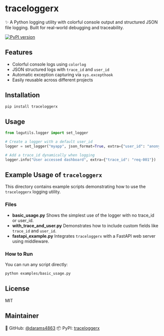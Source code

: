 # traceloggerx
✨ A Python logging utility with colorful console output and structured JSON file logging. Built for real-world debugging and traceability.

[![PyPI version](https://badge.fury.io/py/traceloggerx.svg)](https://pypi.org/project/traceloggerx/)


## Features
- Colorful console logs using `colorlog`
- JSON structured logs with `trace_id` and `user_id`
- Automatic exception capturing via `sys.excepthook`
- Easily reusable across different projects


## Installation
```bash
pip install traceloggerx
```


## Usage
```python
from logutils.logger import set_logger

# Create a logger with a default user_id
logger = set_logger("myapp", json_format=True, extra={"user_id": "anonymous"})

# Add a trace_id dynamically when logging
logger.info("User accessed dashboard", extra={"trace_id": "req-001"})
```

## Example Usage of `traceloggerx`
This directory contains example scripts demonstrating how to use the `traceloggerx` logging utility.

### Files
- **basic_usage.py**
  Shows the simplest use of the logger with no trace_id or user_id.
- **with_trace_and_user.py**
  Demonstrates how to include custom fields like `trace_id` and `user_id`.
- **fastapi_example.py**
  Integrates `traceloggerx` with a FastAPI web server using middleware.

### How to Run
You can run any script directly:
```bash
python examples/basic_usage.py
```

## License
MIT


## Maintainer
🔗 GitHub: [@darams4863](https://github.com/darams4863/traceloggerx)
📦 PyPI: [traceloggerx](https://pypi.org/project/traceloggerx/)